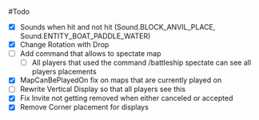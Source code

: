 #Todo

- [X] Sounds when hit and not hit (Sound.BLOCK_ANVIL_PLACE, Sound.ENTITY_BOAT_PADDLE_WATER)
- [X] Change Rotation with Drop
- [ ] Add command that allows to spectate map
  - [ ] All players that used the command /battleship spectate can see all players placements
- [X] MapCanBePlayedOn fix on maps that are currently played on
- [ ] Rewrite Vertical Display so that all players see this
- [X] Fix Invite not getting removed when either canceled or accepted
- [X] Remove Corner placement for displays